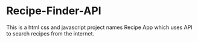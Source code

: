 # Recipe-Finder-API
 This is a html css and javascript project names Recipe App which uses API to search recipes  from the internet.
